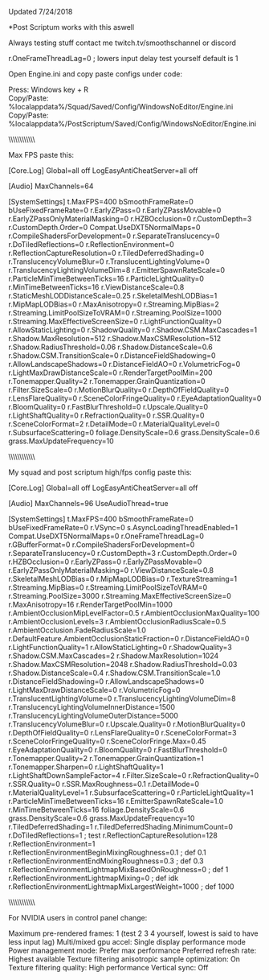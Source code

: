 Updated 7/24/2018

*Post Scriptum works with this aswell

Always testing stuff contact me twitch.tv/smoothschannel or discord

r.OneFrameThreadLag=0 ; lowers input delay test yourself default is 1 

Open Engine.ini and copy paste configs under code:

Press: Windows key + R       
Copy/Paste: %localappdata%/Squad/Saved/Config/WindowsNoEditor/Engine.ini 
Copy/Paste: %localappdata%/PostScriptum/Saved/Config/WindowsNoEditor/Engine.ini 


\\\\\\\\\\\\\\\\\\\\\\\


Max FPS paste this: 

[Core.Log]
Global=all off
LogEasyAntiCheatServer=all off

[Audio]
MaxChannels=64

[SystemSettings]
t.MaxFPS=400
bSmoothFrameRate=0
bUseFixedFrameRate=0
r.EarlyZPass=0
r.EarlyZPassMovable=0
r.EarlyZPassOnlyMaterialMasking=0
r.HZBOcclusion=0
r.CustomDepth=3
r.CustomDepth.Order=0
Compat.UseDXT5NormalMaps=0
r.CompileShadersForDevelopment=0
r.SeparateTranslucency=0
r.DoTiledReflections=0
r.ReflectionEnvironment=0
r.ReflectionCaptureResolution=0
r.TiledDeferredShading=0
r.TranslucencyVolumeBlur=0
r.TranslucentLightingVolume=0
r.TranslucencyLightingVolumeDim=8
r.EmitterSpawnRateScale=0
r.ParticleMinTimeBetweenTicks=16
r.ParticleLightQuality=0
r.MinTimeBetweenTicks=16
r.ViewDistanceScale=0.8
r.StaticMeshLODDistanceScale=0.25
r.SkeletalMeshLODBias=1
r.MipMapLODBias=0
r.MaxAnisotropy=0
r.Streaming.MipBias=2
r.Streaming.LimitPoolSizeToVRAM=0
r.Streaming.PoolSize=1000
r.Streaming.MaxEffectiveScreenSize=0
r.LightFunctionQuality=0
r.AllowStaticLighting=0
r.ShadowQuality=0
r.Shadow.CSM.MaxCascades=1
r.Shadow.MaxResolution=512
r.Shadow.MaxCSMResolution=512
r.Shadow.RadiusThreshold=0.06
r.Shadow.DistanceScale=0.6
r.Shadow.CSM.TransitionScale=0
r.DistanceFieldShadowing=0
r.AllowLandscapeShadows=0
r.DistanceFieldAO=0
r.VolumetricFog=0
r.LightMaxDrawDistanceScale=0
r.RenderTargetPoolMin=200
r.Tonemapper.Quality=2
r.Tonemapper.GrainQuantization=0
r.Filter.SizeScale=0
r.MotionBlurQuality=0
r.DepthOfFieldQuality=0
r.LensFlareQuality=0
r.SceneColorFringeQuality=0
r.EyeAdaptationQuality=0
r.BloomQuality=0
r.FastBlurThreshold=0
r.Upscale.Quality=0
r.LightShaftQuality=0
r.RefractionQuality=0
r.SSR.Quality=0
r.SceneColorFormat=2
r.DetailMode=0
r.MaterialQualityLevel=0
r.SubsurfaceScattering=0
foliage.DensityScale=0.6
grass.DensityScale=0.6
grass.MaxUpdateFrequency=10


\\\\\\\\\\\\\\\\\\\\\\\


My squad and post scriptum high/fps config paste this: 

[Core.Log]
Global=all off
LogEasyAntiCheatServer=all off

[Audio]
MaxChannels=96
UseAudioThread=true

[SystemSettings]
t.MaxFPS=400
bSmoothFrameRate=0
bUseFixedFrameRate=0
r.VSync=0
s.AsyncLoadingThreadEnabled=1
Compat.UseDXT5NormalMaps=0
r.OneFrameThreadLag=0
r.GBufferFormat=0
r.CompileShadersForDevelopment=0
r.SeparateTranslucency=0
r.CustomDepth=3
r.CustomDepth.Order=0
r.HZBOcclusion=0
r.EarlyZPass=0
r.EarlyZPassMovable=0
r.EarlyZPassOnlyMaterialMasking=0
r.ViewDistanceScale=0.8
r.SkeletalMeshLODBias=0
r.MipMapLODBias=0
r.TextureStreaming=1
r.Streaming.MipBias=0
r.Streaming.LimitPoolSizeToVRAM=0
r.Streaming.PoolSize=3000
r.Streaming.MaxEffectiveScreenSize=0
r.MaxAnisotropy=16
r.RenderTargetPoolMin=1000
r.AmbientOcclusionMipLevelFactor=0.5
r.AmbientOcclusionMaxQuality=100
r.AmbientOcclusionLevels=3
r.AmbientOcclusionRadiusScale=0.5
r.AmbientOcclusion.FadeRadiusScale=1.0
r.DefaultFeature.AmbientOcclusionStaticFraction=0
r.DistanceFieldAO=0
r.LightFunctionQuality=1
r.AllowStaticLighting=0
r.ShadowQuality=3
r.Shadow.CSM.MaxCascades=2
r.Shadow.MaxResolution=1024
r.Shadow.MaxCSMResolution=2048
r.Shadow.RadiusThreshold=0.03
r.Shadow.DistanceScale=0.4
r.Shadow.CSM.TransitionScale=1.0
r.DistanceFieldShadowing=0
r.AllowLandscapeShadows=0
r.LightMaxDrawDistanceScale=0
r.VolumetricFog=0
r.TranslucentLightingVolume=0
r.TranslucencyLightingVolumeDim=8
r.TranslucencyLightingVolumeInnerDistance=1500
r.TranslucencyLightingVolumeOuterDistance=5000
r.TranslucencyVolumeBlur=0
r.Upscale.Quality=0
r.MotionBlurQuality=0
r.DepthOfFieldQuality=0
r.LensFlareQuality=0
r.SceneColorFormat=3
r.SceneColorFringeQuality=0
r.SceneColorFringe.Max=0.45
r.EyeAdaptationQuality=0
r.BloomQuality=0
r.FastBlurThreshold=0
r.Tonemapper.Quality=2
r.Tonemapper.GrainQuantization=1
r.Tonemapper.Sharpen=0
r.LightShaftQuality=1
r.LightShaftDownSampleFactor=4
r.Filter.SizeScale=0
r.RefractionQuality=0
r.SSR.Quality=0
r.SSR.MaxRoughness=0.1
r.DetailMode=0
r.MaterialQualityLevel=1
r.SubsurfaceScattering=0
r.ParticleLightQuality=1
r.ParticleMinTimeBetweenTicks=16
r.EmitterSpawnRateScale=1.0
r.MinTimeBetweenTicks=16
foliage.DensityScale=0.6
grass.DensityScale=0.6
grass.MaxUpdateFrequency=10
r.TiledDeferredShading=1
r.TiledDeferredShading.MinimumCount=0
r.DoTiledReflections=1                                 ; test
r.ReflectionCaptureResolution=128
r.ReflectionEnvironment=1
r.ReflectionEnvironmentBeginMixingRoughness=0.1        ; def 0.1
r.ReflectionEnvironmentEndMixingRoughness=0.3          ; def 0.3
r.ReflectionEnvironmentLightmapMixBasedOnRoughness=0   ; def 1
r.ReflectionEnvironmentLightmapMixing=0                ; def idk
r.ReflectionEnvironmentLightmapMixLargestWeight=1000   ; def 1000


\\\\\\\\\\\\\\\\\\\\\\\


For NVIDIA users in control panel change:

Maximum pre-rendered frames: 1  (test 2 3 4 yourself, lowest is said to have less input lag)
Multi/mixed gpu accel: Single display performance mode
Power management mode: Prefer max performance
Preferred refresh rate: Highest available
Texture filtering anisotropic sample optimization: On
Texture filtering quality: High performance
Vertical sync: Off

